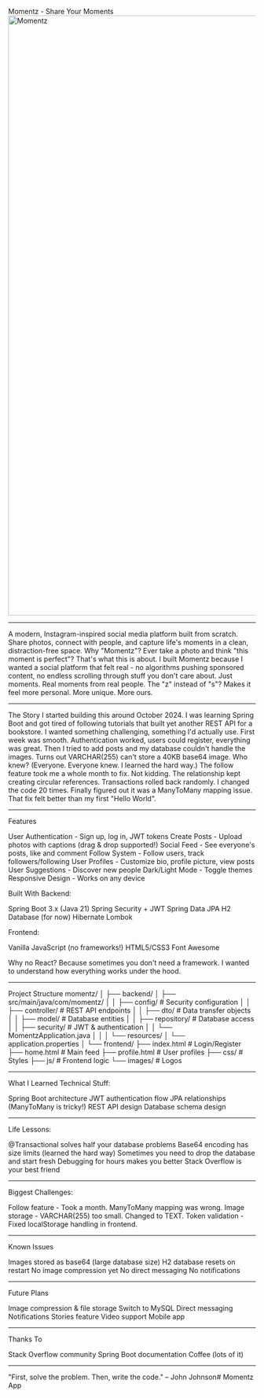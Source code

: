  Momentz - Share Your Moments
<img width="2461" height="1221" alt="Momentz" src="https://github.com/user-attachments/assets/12dd3de2-3863-4bce-a1e9-d060e8633ab9" />

---

A modern, Instagram-inspired social media platform built from scratch. Share photos, connect with people, and capture life's moments in a clean, distraction-free space.
 Why "Momentz"?
Ever take a photo and think "this moment is perfect"? That's what this is about. I built Momentz because I wanted a social platform that felt real - no algorithms pushing sponsored content, no endless scrolling through stuff you don't care about. Just moments. Real moments from real people.
The "z" instead of "s"? Makes it feel more personal. More unique. More ours.

---

The Story
I started building this around October 2024. I was learning Spring Boot and got tired of following tutorials that built yet another REST API for a bookstore. I wanted something challenging, something I'd actually use.
First week was smooth. Authentication worked, users could register, everything was great. Then I tried to add posts and my database couldn't handle the images. Turns out VARCHAR(255) can't store a 40KB base64 image. Who knew? (Everyone. Everyone knew. I learned the hard way.)
The follow feature took me a whole month to fix. Not kidding. The relationship kept creating circular references. Transactions rolled back randomly. I changed the code 20 times. Finally figured out it was a ManyToMany mapping issue. That fix felt better than my first "Hello World".

---

 Features

User Authentication - Sign up, log in, JWT tokens
Create Posts - Upload photos with captions (drag & drop supported!)
Social Feed - See everyone's posts, like and comment
Follow System - Follow users, track followers/following
User Profiles - Customize bio, profile picture, view posts
User Suggestions - Discover new people
Dark/Light Mode - Toggle themes
Responsive Design - Works on any device

 Built With
Backend:

Spring Boot 3.x (Java 21)
Spring Security + JWT
Spring Data JPA
H2 Database (for now)
Hibernate
Lombok

Frontend:

Vanilla JavaScript (no frameworks!)
HTML5/CSS3
Font Awesome

Why no React? Because sometimes you don't need a framework. I wanted to understand how everything works under the hood.

---

 Project Structure
momentz/
│
├── backend/
│   ├── src/main/java/com/momentz/
│   │   ├── config/              # Security configuration
│   │   ├── controller/          # REST API endpoints
│   │   ├── dto/                 # Data transfer objects
│   │   ├── model/               # Database entities
│   │   ├── repository/          # Database access
│   │   ├── security/            # JWT & authentication
│   │   └── MomentzApplication.java
│   │
│   └── resources/
│       └── application.properties
│
└── frontend/
    ├── index.html               # Login/Register
    ├── home.html                # Main feed
    ├── profile.html             # User profiles
    ├── css/                     # Styles
    ├── js/                      # Frontend logic
    └── images/                  # Logos

---

 What I Learned
Technical Stuff:

Spring Boot architecture
JWT authentication flow
JPA relationships (ManyToMany is tricky!)
REST API design
Database schema design

---

Life Lessons:

@Transactional solves half your database problems
Base64 encoding has size limits (learned the hard way)
Sometimes you need to drop the database and start fresh
Debugging for hours makes you better
Stack Overflow is your best friend

---

Biggest Challenges:

Follow feature - Took a month. ManyToMany mapping was wrong.
Image storage - VARCHAR(255) too small. Changed to TEXT.
Token validation - Fixed localStorage handling in frontend.

---

 Known Issues

Images stored as base64 (large database size)
H2 database resets on restart
No image compression yet
No direct messaging
No notifications

---
 
Future Plans

 Image compression & file storage
 Switch to MySQL
 Direct messaging
 Notifications
 Stories feature
 Video support
 Mobile app

---

Thanks To

Stack Overflow community
Spring Boot documentation
Coffee (lots of it)

---

"First, solve the problem. Then, write the code." – John Johnson﻿# Momentz App




